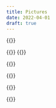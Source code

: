 ```yaml
---
title: Pictures
date: 2022-04-01
draft: true
---
```


<!-- 1 -->
<!-- Wide -->
{{<tweet id="1408567720887545857">}}
<!-- too tall -->
<!-- landscape -->
{{<tweet id="930807314705256450">}}
{{<tweet id="1408566204957003776">}}
<!-- Square -->
{{<tweet id="1166797273277222912">}}
<!-- 2 -->
{{<tweet id="1408575349286326272">}}
<!-- 3 -->
{{<tweet id="869317433814904832">}}
<!-- 4 -->
{{<tweet id="861627479294746624">}}

<!-- TODO: Tagged people, Geotagging -->
